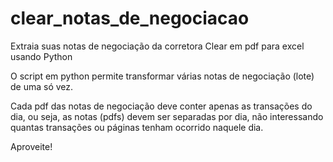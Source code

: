 # clear_notas_de_negociacao
Extraia suas notas de negociação da corretora Clear em pdf para excel usando Python

O script em python permite transformar várias notas de negociação (lote) de uma só vez.

Cada pdf das notas de negociação deve conter apenas as transações do dia, ou seja, as notas (pdfs) devem ser separadas por dia, não interessando quantas transações ou páginas tenham ocorrido naquele dia.

Aproveite!
